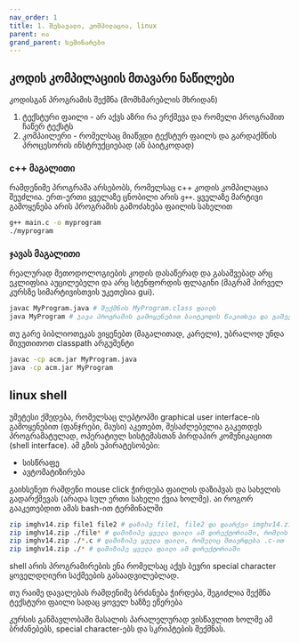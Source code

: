 ```yaml
---
nav_order: 1
title: 1. შესავალი, კომპილაცია, linux
parent: ია
grand_parent: სემინარები
---
```


## კოდის კომპილაციის მთავარი ნაწილები
კოდისგან პროგრამის შექმნა (მომხმარებლის მხრიდან)
1. ტექსტური ფაილი - არ აქვს აზრი რა ერქმევა და რომელი პროგრამით ჩაწერ ტექსტს 
2. კომპაილერი - რომელსაც მიაწვდი ტექსტურ ფაილს და გარდაქმნის პროცესორის ინსტრუქციებად (ან ბაიტკოდად)

### c++ მაგალითი
რამდენიმე პროგრამა არსებობს, რომელსაც c++ კოდის კომპილაცია შეუძლია. ერთ-ერთი ყველაზე ცნობილი არის `g++`. ყველაზე მარტივი გამოყენება არის პროგრამის გამოძახება ფაილის სახელით

```sh
g++ main.c -o myprogram
./myprogram
```


### ჯავას მაგალითი
რეალურად მეთოდოლოგიების კოდის დასაწერად და გასაშვებად არც ეკლიფსია აუცილებელი და არც სტენფორდის ფლაგინი (მაგრამ პირველ კურსზე სიმარტივისთვის უკეთესია gui). 

```sh
javac MyProgram.java # შექმნის MyProgram.class ფაილს
java MyProgram # ჯავა პროგრამის გამოყენებით ბაიტკოდის წაკითხვა და გაშვება
```

თუ გარე ბიბლიოთეკას ვიყენებთ (მაგალითად, კარელი), უბრალოდ უნდა მივუთითოთ classpath არგუმენტი
```sh
javac -cp acm.jar MyProgram.java
java -cp acm.jar MyProgram
```

## linux shell
უმეტესი ქმედება, რომელსაც ლეპტოპში graphical user interface-ის გამოყენებით (ფანჯრები, მაუსი) აკეთებთ, შესაძლებელია გაკეთდეს პროგრამატულად, ოპერატიულ სისტემასთან პირდაპირ კომუნიკაციით (shell interface). ამ გზის უპირატესობები:

- სისწრაფე
- ავტომატიზირება

გაიხსენეთ რამდენი mouse click ჭირდება ფაილის დაზიპვას და სახელის გადარქმევას (არადა სულ ერთი სახელი ქვია ხოლმე). აი როგორ გააკეთებდით ამას bash-ით ტერმინალში

```sh
zip imghv14.zip file1 file2 # დაზიპე file1, file2 და დაარქვი imghv14.zip
zip imghv14.zip ./file* # დამიზიპე ყველა ფაილი ამ დირექტორიაში, რომლის სახელი იწყება file-ით
zip imghv14.zip ./*.c # დამიზიპე ყველა ფაილი, რომელიც მთავრდება .c-ით
zip imghv14.zip ./* # დამიზიპე ყველა ფაილი ამ დირექტორიაში

```

shell არის პროგრამირების ენა რომელსაც აქვს ბევრი special character ყოველდღიური საქმეების გასაადვილებლად. 

თუ რაიმე დავალებას რამდენიმე ბრძანება ჭირდება, შეგიძლია შექმნა ტექსტური ფაილი სადაც ყოველ ხაზზე ეწერება 

კურსის განმავლობაში მასალის პარალელურად ვისწავლით ხოლმე ამ ბრძანებებს, special character-ებს და სკრიპტების შექმნას.
